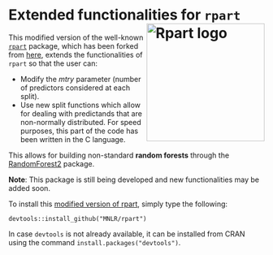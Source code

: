 # Extended functionalities for `rpart` [<img src="man/figures/rpart.png" alt="Rpart logo" style="float:right;height:232.25px" align="right" height="232.25">](https://cran.r-project.org/web/packages/rpart/index.html)

This modified version of the well-known [`rpart`](https://cran.r-project.org/web/packages/rpart/index.html) package, which has been forked from [here](https://github.com/bethatkinson/rpart), extends the functionalities of `rpart` so that the user can:

- Modify the *mtry* parameter (number of predictors considered at each split).
- Use new split functions which allow for dealing with predictands that are non-normally distributed. For speed purposes, this part of the code has been written in the C language.

This allows for building non-standard **random forests** through the [RandomForest2](https://github.com/MNLR/RandomForest2) package. 

**Note**: This package is still being developed and new functionalities may be added soon.

To install this [modified version of rpart](https://github.com/MNLR/rpart), simply type the following:

```
devtools::install_github("MNLR/rpart")
```

In case `devtools` is not already available, it can be installed from CRAN using the command `install.packages("devtools")`.



